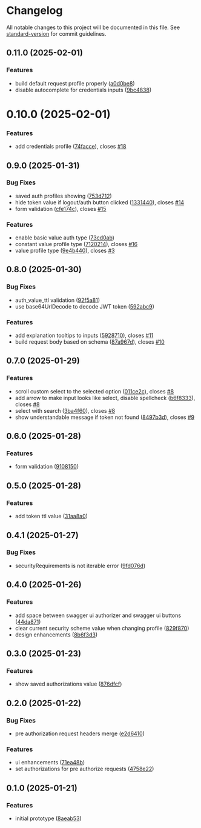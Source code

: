 # Changelog

All notable changes to this project will be documented in this file. See [standard-version](https://github.com/conventional-changelog/standard-version) for commit guidelines.

## 0.11.0 (2025-02-01)


### Features

* build default request profile properly ([a0d0be8](https://github.com/rodewitsch/swagger-ui-authorizer/commits/a0d0be88a3bb27883f550cfb7d54f292f43ace9c))
* disable autocomplete for credentials inputs ([9bc4838](https://github.com/rodewitsch/swagger-ui-authorizer/commits/9bc4838e047cee5f49442a76f5250e70907a8349))

# 0.10.0 (2025-02-01)

### Features
- add credentials profile ([74facce](https://github.com/rodewitsch/swagger-ui-authorizer/commit/74facce6068a8c7fb874f46a6f8fbade09e8223b)), closes [#18](https://github.com/rodewitsch/swagger-ui-authorizer/issues/18)

## 0.9.0 (2025-01-31)

### Bug Fixes

- saved auth profiles showing ([753d712](https://github.com/rodewitsch/swagger-ui-authorizer/commit/753d7121fd635c1397bc7d256c26acd4dba81bdc))
- hide token value if logout/auth button clicked ([1331440](https://github.com/rodewitsch/swagger-ui-authorizer/commit/1331440d78ad788b9f533de865695a7693dd48f6)), closes [#14](https://github.com/rodewitsch/swagger-ui-authorizer/issues/14)
- form validation ([cfe174c](https://github.com/rodewitsch/swagger-ui-authorizer/commit/cfe174ce5f6236aa45b268ae15190312516f0c9f)), closes [#15](https://github.com/rodewitsch/swagger-ui-authorizer/issues/15)

### Features

- enable basic value auth type ([73cd0ab](https://github.com/rodewitsch/swagger-ui-authorizer/commit/73cd0abc47d6f1f0b74bf2cf64ca291f29af80ef))
- constant value profile type ([7120214](https://github.com/rodewitsch/swagger-ui-authorizer/commit/7120214c1b193809bdacee0212687c34e4725785)), closes [#16](https://github.com/rodewitsch/swagger-ui-authorizer/issues/16)
- value profile type ([9e4b440](https://github.com/rodewitsch/swagger-ui-authorizer/commit/9e4b440aaebccf063be0589232a02e5ddae04fa8)), closes [#3](https://github.com/rodewitsch/swagger-ui-authorizer/issues/3)

## 0.8.0 (2025-01-30)

### Bug Fixes

- auth_value_ttl validation ([92f5a81](https://github.com/rodewitsch/swagger-ui-authorizer/commit/92f5a81092a8a1ba45551c3b8daf9bd3e6b31ecb))
- use base64UrlDecode to decode JWT token ([592abc9](https://github.com/rodewitsch/swagger-ui-authorizer/commit/592abc9e21d4ae2502bbc5d1406870b669943eeb))

### Features

- add explanation tooltips to inputs ([5928710](https://github.com/rodewitsch/swagger-ui-authorizer/commit/5928710b5a918a6ade2185713924a98949daf6a6)), closes [#11](https://github.com/rodewitsch/swagger-ui-authorizer/issues/11)
- build request body based on schema ([87a967d](https://github.com/rodewitsch/swagger-ui-authorizer/commit/87a967d8c470a5eb0d77bfd90e23da15ab7489e4)), closes [#10](https://github.com/rodewitsch/swagger-ui-authorizer/issues/10)

## 0.7.0 (2025-01-29)

### Features

- scroll custom select to the selected option ([011ce2c](https://github.com/rodewitsch/swagger-ui-authorizer/commit/011ce2cf09bc705565a1fbd1f313155ce3282d40)), closes [#8](https://github.com/rodewitsch/swagger-ui-authorizer/issues/8)
- add arrow to make input looks like select, disable spellcheck ([b6f8333](https://github.com/rodewitsch/swagger-ui-authorizer/commit/b6f8333b6c9eb633568e61241368da2d29860a17)), closes [#8](https://github.com/rodewitsch/swagger-ui-authorizer/issues/8)
- select with search ([3ba4f60](https://github.com/rodewitsch/swagger-ui-authorizer/commit/3ba4f60858dfeeb9b559234d2abd3c991784c0da)), closes [#8](https://github.com/rodewitsch/swagger-ui-authorizer/issues/8)
- show understandable message if token not found ([8497b3d](https://github.com/rodewitsch/swagger-ui-authorizer/commit/8497b3dfe81737318791a1f67caea90f83fe8f9a)), closes [#9](https://github.com/rodewitsch/swagger-ui-authorizer/issues/9)

## 0.6.0 (2025-01-28)

### Features

- form validation ([9108150](https://github.com/rodewitsch/swagger-ui-authorizer/commit/9108150bf13680994ee043df407ab7ba9ab8ca42))

## 0.5.0 (2025-01-28)

### Features

- add token ttl value ([31aa8a0](https://github.com/rodewitsch/swagger-ui-authorizer/commit/31aa8a0ba0a70743def5c2134a8fe662c7beae09))

## 0.4.1 (2025-01-27)

### Bug Fixes

- securityRequirements is not iterable error ([9fd076d](https://github.com/rodewitsch/swagger-ui-authorizer/commit/9fd076d7fe03475ece7015806783690106fbee48))

## 0.4.0 (2025-01-26)

### Features

- add space between swagger ui authorizer and swagger ui buttons ([44da871](https://github.com/rodewitsch/swagger-ui-authorizer/commit/44da87128308cda7cbab8853cfe987bb3482bc27))
- clear current security scheme value when changing profile ([829f870](https://github.com/rodewitsch/swagger-ui-authorizer/commit/829f870451a7ca1a89d7c35819fbae484b2e4f5b))
- design enhancements ([8b6f3d3](https://github.com/rodewitsch/swagger-ui-authorizer/commit/8b6f3d322a005dc0192fe923fbca9295b740172e))

## 0.3.0 (2025-01-23)

### Features

- show saved authorizations value ([876dfcf](https://github.com/rodewitsch/swagger-ui-authorizer/commit/876dfcf40b7bea707dc95649798993ca52421bf8))


## 0.2.0 (2025-01-22)

### Bug Fixes

- pre authorization request headers merge ([e2d6410](https://github.com/rodewitsch/swagger-ui-authorizer/commit/e2d6410d1f1318556023ab4b880c7215d19aab01))

### Features

- ui enhancements ([71ea48b](https://github.com/rodewitsch/swagger-ui-authorizer/commit/71ea48b6d77bd8756c086654b9c16a5db7b56608))
- set authorizations for pre authorize requests ([4758e22](https://github.com/rodewitsch/swagger-ui-authorizer/commit/4758e224982b69df98624052b685e0f02786d5ea))

## 0.1.0 (2025-01-21)

### Features

- initial prototype ([8aeab53](https://github.com/rodewitsch/swagger-ui-authorizer/commit/8aeab53b5422209318c1490fe72ada755b6dfbc9))
